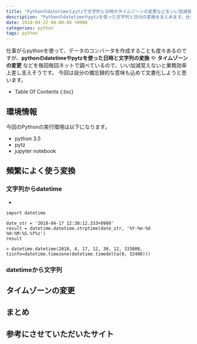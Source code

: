 ```yaml
---
title: "Pythonのdatetimeとpytzで文字列と日時やタイムゾーンの変更などをいい加減覚えたい"
description: "Pythonのdatetimeやpytzを使った文字列と日付の変換をまとめます。仕事がら別のミドルウェアやデータソースから取得したepochtimeや日付文字列をPythonのdatetimeやpytzを使って変換する処理を書くことがあるのですが、毎回ネットで調べているのでいい加減覚えよるためにまとめます"
date: 2018-04-22 00:00:00 +0900
categories: python
tags: python
---
```


仕事がらpythonを使って、データのコンバータを作成することも度々あるのですが、**pythonのdatetimeやpytzを使った日時と文字列の変換** や **タイムゾーンの変更** などを毎回毎回ネットで調べているので、いい加減覚えないと業務効率上差し支えそうです。
今回は自分の備忘録的な意味も込めて文書化しようと思います。

* Table Of Contents
{:toc}

## 環境情報

今回のPythonの実行環境は以下になります。

* python 3.5
* pytz 
* jupyter notebook

## 頻繁によく使う変換
### 文字列からdatetime

* 
```
import datetime

date_str = '2018-04-17 12:30:12.333+0900'
result = datetime.datetime.strptime(date_str, '%Y-%m-%d %H:%M:%S.%f%z')
result

> datetime.datetime(2018, 4, 17, 12, 30, 12, 333000, tzinfo=datetime.timezone(datetime.timedelta(0, 32400)))
```
### datetimeから文字列


## タイムゾーンの変更


## まとめ


## 参考にさせていただいたサイト

